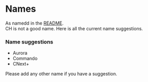 # Names
As namedd in the [README](./README.md).  
CH is not a good name. Here is all the current name suggestions.

### Name suggestions
- Aurora
- Commando
- CNext+

Please add any other name if you have a suggestion.